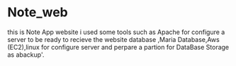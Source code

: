 # Note_web
this is Note App website 
i used some tools such as Apache for configure a server to be ready to recieve the website database  ,Maria Database,Aws (EC2),linux for configure server and perpare a partion for DataBase Storage as abackup'.
